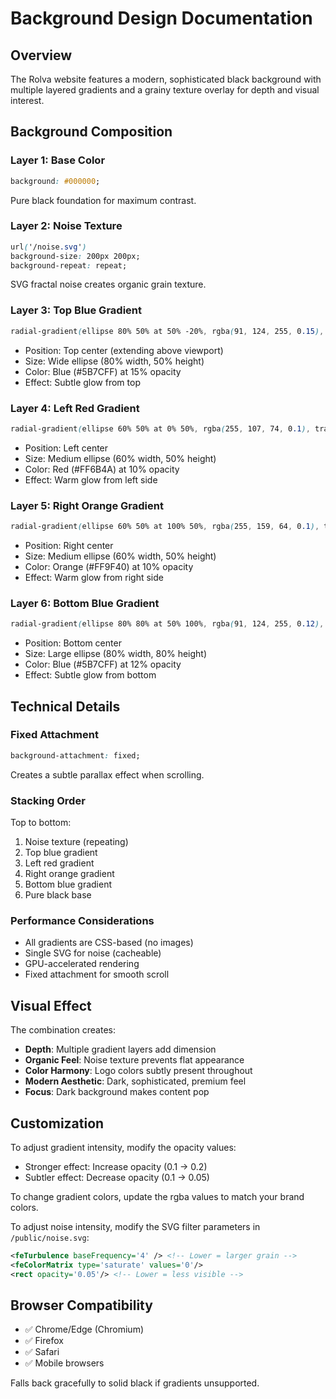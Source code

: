 # Background Design Documentation

## Overview
The Rolva website features a modern, sophisticated black background with multiple layered gradients and a grainy texture overlay for depth and visual interest.

## Background Composition

### Layer 1: Base Color
```css
background: #000000;
```
Pure black foundation for maximum contrast.

### Layer 2: Noise Texture
```css
url('/noise.svg')
background-size: 200px 200px;
background-repeat: repeat;
```
SVG fractal noise creates organic grain texture.

### Layer 3: Top Blue Gradient
```css
radial-gradient(ellipse 80% 50% at 50% -20%, rgba(91, 124, 255, 0.15), transparent)
```
- Position: Top center (extending above viewport)
- Size: Wide ellipse (80% width, 50% height)
- Color: Blue (#5B7CFF) at 15% opacity
- Effect: Subtle glow from top

### Layer 4: Left Red Gradient
```css
radial-gradient(ellipse 60% 50% at 0% 50%, rgba(255, 107, 74, 0.1), transparent)
```
- Position: Left center
- Size: Medium ellipse (60% width, 50% height)
- Color: Red (#FF6B4A) at 10% opacity
- Effect: Warm glow from left side

### Layer 5: Right Orange Gradient
```css
radial-gradient(ellipse 60% 50% at 100% 50%, rgba(255, 159, 64, 0.1), transparent)
```
- Position: Right center
- Size: Medium ellipse (60% width, 50% height)
- Color: Orange (#FF9F40) at 10% opacity
- Effect: Warm glow from right side

### Layer 6: Bottom Blue Gradient
```css
radial-gradient(ellipse 80% 80% at 50% 100%, rgba(91, 124, 255, 0.12), transparent)
```
- Position: Bottom center
- Size: Large ellipse (80% width, 80% height)
- Color: Blue (#5B7CFF) at 12% opacity
- Effect: Subtle glow from bottom

## Technical Details

### Fixed Attachment
```css
background-attachment: fixed;
```
Creates a subtle parallax effect when scrolling.

### Stacking Order
Top to bottom:
1. Noise texture (repeating)
2. Top blue gradient
3. Left red gradient
4. Right orange gradient
5. Bottom blue gradient
6. Pure black base

### Performance Considerations
- All gradients are CSS-based (no images)
- Single SVG for noise (cacheable)
- GPU-accelerated rendering
- Fixed attachment for smooth scroll

## Visual Effect

The combination creates:
- **Depth**: Multiple gradient layers add dimension
- **Organic Feel**: Noise texture prevents flat appearance
- **Color Harmony**: Logo colors subtly present throughout
- **Modern Aesthetic**: Dark, sophisticated, premium feel
- **Focus**: Dark background makes content pop

## Customization

To adjust gradient intensity, modify the opacity values:
- Stronger effect: Increase opacity (0.1 → 0.2)
- Subtler effect: Decrease opacity (0.1 → 0.05)

To change gradient colors, update the rgba values to match your brand colors.

To adjust noise intensity, modify the SVG filter parameters in `/public/noise.svg`:
```svg
<feTurbulence baseFrequency='4' /> <!-- Lower = larger grain -->
<feColorMatrix type='saturate' values='0'/>
<rect opacity='0.05'/> <!-- Lower = less visible -->
```

## Browser Compatibility
- ✅ Chrome/Edge (Chromium)
- ✅ Firefox
- ✅ Safari
- ✅ Mobile browsers

Falls back gracefully to solid black if gradients unsupported.
